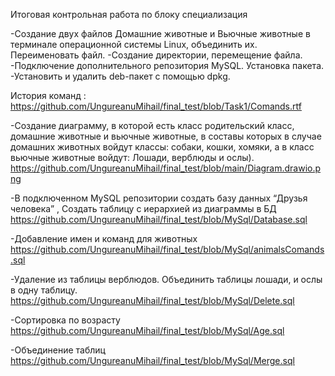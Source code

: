 Итоговая контрольная работа по блоку специализация

-Создание двух файлов Домашние животные и Вьючные животные в терминале операционной системы Linux, объединить их. Переименовать файл. 
-Создание директории, перемещение файла. 
-Подключение дополнительного репозитория MySQL. Установка пакета. 
-Установить и удалить deb-пакет с помощью dpkg. 

История команд : https://github.com/UngureanuMihail/final_test/blob/Task1/Comands.rtf

-Создание диаграмму, в которой есть класс родительский класс, домашние животные и вьючные животные, в составы которых в случае домашних животных войдут классы: собаки, кошки, хомяки, а в класс вьючные животные войдут: Лошади, верблюды и ослы).
https://github.com/UngureanuMihail/final_test/blob/main/Diagram.drawio.png

-В подключенном MySQL репозитории создать базу данных “Друзья человека” , Создать таблицу с иерархией из диаграммы в БД
https://github.com/UngureanuMihail/final_test/blob/MySql/Database.sql

-Добавление имен и команд для животных 
https://github.com/UngureanuMihail/final_test/blob/MySql/animalsComands.sql


-Удаление из таблицы верблюдов. Объединить таблицы лошади, и ослы в одну таблицу. 
https://github.com/UngureanuMihail/final_test/blob/MySql/Delete.sql

-Сортировка по возрасту 
https://github.com/UngureanuMihail/final_test/blob/MySql/Age.sql

-Объединение таблиц 
https://github.com/UngureanuMihail/final_test/blob/MySql/Merge.sql
